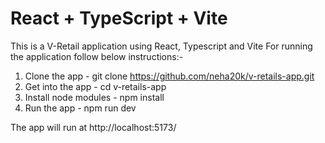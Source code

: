 # React + TypeScript + Vite

This is a V-Retail application using React, Typescript and Vite
For running the application follow below instructions:-
1) Clone the app - git clone https://github.com/neha20k/v-retails-app.git
2) Get into the app - cd v-retails-app
3) Install node modules - npm install
4) Run the app - npm run dev

The app will run at http://localhost:5173/
